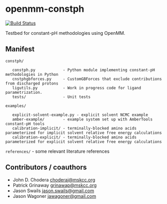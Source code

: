 openmm-constph
==============

[![Build Status](https://travis-ci.org/choderalab/openmm-constph.svg?branch=master)](https://travis-ci.org/choderalab/openmm-constph)

Testbed for constant-pH methodologies using OpenMM.

## Manifest ##

`constph/`

```
   constph.py            - Python module implementing constant-pH methodologies in Python
   cnstphgbforces.py     - CustomGBForces that exclude contributions from discharged protons
   ligutils.py           - Work in progress code for ligand parametrization.
   tests/                - Unit tests
```

`examples/`

```
   explicit-solvent-example.py - explicit solvent NCMC example
   amber-example/        - example system set up with AmberTools constant-pH tools
   calibration-implicit/ - terminally-blocked amino acids parameterized for implicit solvent relative free energy calculations
   calibration-explicit/ - terminally-blocked amino acids parameterized for explicit solvent relative free energy calculations
```

`references/`           - some relevant literature references


## Contributors / coauthors ##

* John D. Chodera <choderaj@mskcc.org>
* Patrick Grinaway <grinawap@mskcc.org>
* Jason Swails <jason.swails@gmail.com>
* Jason Wagoner <jawagoner@gmail.com>
